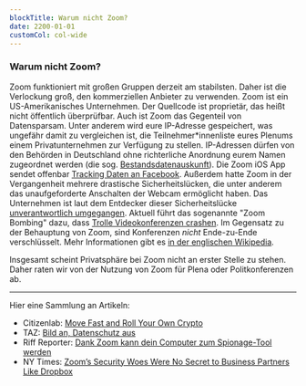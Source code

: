 ```yaml
---
blockTitle: Warum nicht Zoom?
date: 2200-01-01
customCol: col-wide
---
```

### Warum nicht Zoom?

Zoom funktioniert mit großen Gruppen derzeit am stabilsten. Daher ist die Verlockung groß, den kommerziellen Anbieter zu verwenden. Zoom ist ein US-Amerikanisches Unternehmen. Der Quellcode ist proprietär, das heißt nicht öffentlich überprüfbar. Auch ist Zoom das Gegenteil von Datensparsam. Unter anderem wird eure IP-Adresse gespeichert, was ungefähr damit zu vergleichen ist, die Teilnehmer\*innenliste eures Plenums einem Privatunternehmen zur Verfügung zu stellen. IP-Adressen dürfen von den Behörden in Deutschland ohne richterliche Anordnung eurem Namen zugeordnet werden (die sog. [Bestandsdatenauskunft](https://netzpolitik.org/2019/bestandsdatenauskunft-verfassungsschutz-fragt-750-000-namen-und-anschriften-ab/)). Die Zoom iOS App sendet offenbar [Tracking Daten an Facebook](https://www.vice.com/en_us/article/k7e599/zoom-ios-app-sends-data-to-facebook-even-if-you-dont-have-a-facebook-account). Außerdem hatte Zoom in der Vergangenheit mehrere drastische Sicherheitslücken, die unter anderem das unaufgeforderte Anschalten der Webcam ermöglicht haben. Das Unternehmen ist laut dem Entdecker dieser Sicherheitslücke [unverantwortlich umgegangen](https://medium.com/bugbountywriteup/zoom-zero-day-4-million-webcams-maybe-an-rce-just-get-them-to-visit-your-website-ac75c83f4ef5). Aktuell führt das sogenannte "Zoom Bombing" dazu, dass [Trolle Videokonferenzen crashen](https://taz.de/Online-Konferenzen-gestoert/!5678178/). Im Gegensatz zu der Behauptung von Zoom, sind Konferenzen *nicht* Ende-zu-Ende verschlüsselt. Mehr Informationen gibt es [in der englischen Wikipedia](https://en.wikipedia.org/wiki/Zoom_Video_Communications#Criticism).

Insgesamt scheint Privatsphäre bei Zoom nicht an erster Stelle zu stehen. Daher raten wir von der Nutzung von Zoom für Plena oder Politkonferenzen ab.

---

Hier eine Sammlung an Artikeln:

- Citizenlab: [Move Fast and Roll Your Own Crypto](https://citizenlab.ca/2020/04/move-fast-roll-your-own-crypto-a-quick-look-at-the-confidentiality-of-zoom-meetings/)
- TAZ: [Bild an, Datenschutz aus](https://taz.de/Zoom-und-die-Corona-Krise/!5674593/)
- Riff Reporter: [Dank Zoom kann dein Computer zum Spionage-Tool werden](https://www.riffreporter.de/vr-reporterin/dank-zoom-kann-dein-computer-zum-spionage-tool-werden/)
- NY Times: [Zoom’s Security Woes Were No Secret to Business Partners Like Dropbox](https://www.nytimes.com/2020/04/20/technology/zoom-security-dropbox-hackers.html?referringSource=articleShare)
